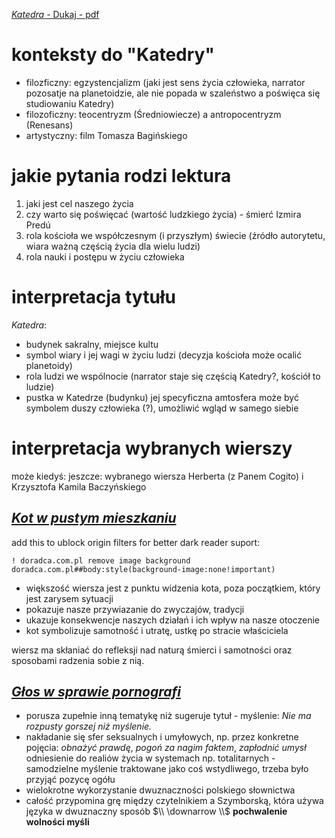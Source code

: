 [*Katedra* - Dukaj - pdf](katedra.pdf)

# konteksty do "Katedry"
- filozficzny: egzystencjalizm (jaki jest sens życia człowieka, narrator pozosatje na planetoidzie, ale nie popada w szaleństwo a poświęca się studiowaniu Katedry)
- filozoficzny: teocentryzm (Średniowiecze) a antropocentryzm (Renesans)
- artystyczny: film Tomasza Bagińskiego


# jakie pytania rodzi lektura
1. jaki jest cel naszego życia
3. czy warto się poświęcać (wartość ludzkiego życia) - śmierć Izmira Predú
3. rola kościoła we współczesnym (i przyszłym) świecie (źródło autorytetu, wiara ważną częścią życia dla wielu ludzi)
4. rola nauki i postępu w życiu człowieka


# interpretacja tytułu
*Katedra*:
- budynek sakralny, miejsce kultu
- symbol wiary i jej wagi w życiu ludzi (decyzja kościoła może ocalić planetoidy)
- rola ludzi we wspólnocie (narrator staje się częścią Katedry?, kościół to ludzie)
- pustka w Katedrze (budynku) jej specyficzna amtosfera może być symbolem duszy człowieka (?), umożliwić wgląd w samego siebie


# interpretacja wybranych wierszy
może kiedyś: jeszcze: wybranego wiersza Herberta (z Panem Cogito) i Krzysztofa Kamila Baczyńskiego

## [*Kot w pustym mieszkaniu*](http://www.doradca.com.pl/po_godzinach/lyteratura/kot-w-pustym.htm)
add this to ublock origin filters for better dark reader suport:
```
! doradca.com.pl remove image background
doradca.com.pl##body:style(background-image:none!important)
```
- większość wiersza jest z punktu widzenia kota, poza początkiem, który jest zarysem sytuacji
- pokazuje nasze przywiazanie do zwyczajów, tradycji
- ukazuje konsekwencje naszych działań i ich wpływ na nasze otoczenie
- kot symbolizuje samotność i utratę, ustkę po stracie właściciela

wiersz ma skłaniać do refleksji nad naturą śmierci i samotności oraz sposobami radzenia sobie z nią.

## [*Głos w sprawie pornografi*](http://wiersze.bfcior.pl/wislawa-szymborska.php?show=glos_w_sprawie_pornografii)
- porusza zupełnie inną tematykę niż sugeruje tytuł - myślenie:
*Nie ma rozpusty gorszej niż myślenie.*
- nakładanie się sfer seksualnych i umyłowych, np. przez konkretne pojęcia: *obnażyć prawdę*, *pogoń za nagim faktem*, *zapłodnić umysł* odniesienie do realiów życia w systemach np. totalitarnych - samodzielne myślenie traktowane jako coś wstydliwego, trzeba było przyjąć pozycę ogółu
- wielokrotne wykorzystanie dwuznaczności polskiego słownictwa
- całość przypomina grę między czytelnikiem a Szymborską, która używa języka w dwuznaczny sposób
$\\ \downarrow \\$
**pochwalenie wolności myśli**
